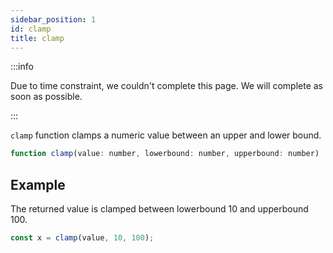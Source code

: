 ```yaml
---
sidebar_position: 1
id: clamp
title: clamp
---
```


:::info

Due to time constraint, we couldn't complete this page. We will complete as soon as possible.

:::

`clamp` function clamps a numeric value between an upper and lower bound.

```js
function clamp(value: number, lowerbound: number, upperbound: number)
```

## Example

The returned value is clamped between lowerbound 10 and upperbound 100.

```js
const x = clamp(value, 10, 100);
```
